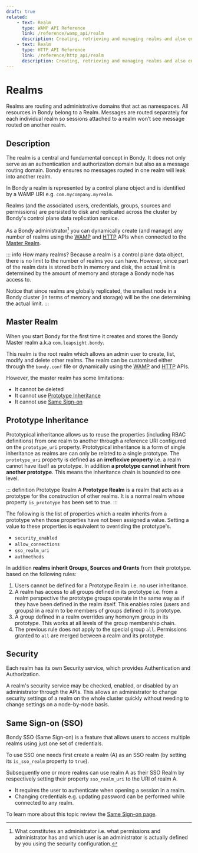 ```yaml
---
draft: true
related:
    - text: Realm
      type: WAMP API Reference
      link: /reference/wamp_api/realm
      description: Creating, retrieving and managing realms and also enabling, disabling and checking per realm security status.
    - text: Realm
      type: HTTP API Reference
      link: /reference/http_api/realm
      description: Creating, retrieving and managing realms and also enabling, disabling and checking per realm security status.
---
```

# Realms
Realms are routing and administrative domains that act as namespaces. All resources in Bondy belong to a Realm. Messages are routed separately for each individual realm so sessions attached to a realm won’t see message routed on another realm.

## Description
The realm is a central and fundamental concept in Bondy. It does not only serve as an authentication and authorization domain but also as a message routing domain. Bondy ensures no messages routed in one realm will leak into another realm.

<ZoomImg src="/assets/realm_diagram.png"/>

In Bondy a realm is represented by a control plane object and is identified by a WAMP URI e.g. `com.mycompany.myrealm`.

Realms (and the associated users, credentials, groups, sources and permissions) are persisted to disk and replicated across the cluster by Bondy's control plane data replication service.

As a Bondy administrator[^admin] you can dynamically create (and manage) any number of realms using the [WAMP](/reference/wamp_api/realm) and [HTTP](/reference/http_api/realm) APIs when connected to the [Master Realm](#master-realm).

[^admin]: What constitutes an administrator i.e. what permissions and administrator has and which user is an administrator is actually defined by you using the security configuration.

::: info How many realms?
Because a realm is a control plane data object, there is no limit to the number of realms you can have. However, since part of the realm data is stored both in memory and disk, the actual limit is determined by the amount of memory and storage a Bondy node has access to.

Notice that since realms are globally replicated, the smallest node in a Bondy cluster (in terms of memory and storage) will be the one determining the actual limit.
:::


## Master Realm
When you start Bondy for the first time it creates and stores the Bondy Master realm a.k.a `com.leapsight.bondy`.

This realm is the root realm which allows an admin user to create, list, modify and delete other realms. The realm can be customised either through the `bondy.conf` file or dynamically using the [WAMP](/reference/wamp_api/realm) and [HTTP](/reference/http_api/realm) APIs.

However, the master realm has some limitations:

* It cannot be deleted
* It cannot use [Prototype Inheritance](#prototype-inheritance)
* It cannot use [Same Sign-on](#same-sign-on)

## Prototype Inheritance

Prototypical inheritance allows us to reuse the properties (including RBAC definitions) from one realm to another through a reference URI configured on the `prototype_uri` property.
Prototypical inheritance is a form of single inheritance as realms are can only be related to a single prototype.
The `prototype_uri` property is defined as an **irreflexive property** i.e. a realm cannot have itself as prototype. In addition **a prototype cannot inherit from another prototype**. This means the inheritance chain is bounded to one level.

::: definition Prototype Realm
A **Prototype Realm** is a realm that acts as a prototype for the construction of other realms. It is a normal realm whose property `is_prototype` has been set to true.
:::

The following is the list of properties which a realm inherits from a prototype when those properties have not been assigned a value. Setting a value to these properties is equivalent to overriding the prototype's.

- `security_enabled`
- `allow_connections`
- `sso_realm_uri`
- `authmethods`

In addition **realms inherit Groups, Sources and Grants** from their prototype.
based on the following rules:

1. Users cannot be defined for a Prototype Realm i.e. no user inheritance.
2. A realm has access to all groups defined in its prototype i.e. from a realm perspective the prototype groups operate in the same way as if they have been defined in the realm itself. This enables roles (users and groups) in a realm to be members of groups defined in its prototype.
3. A group defined in a realm overrides any homonym group in its prototype. This works at all levels of the group membership chain.
4. The previous rule does not apply to the special group `all`. Permissions granted to `all` are merged between a realm and its prototype.


## Security

Each realm has its own Security service, which provides Authentication and Authorization.

A realm's security service may be checked, enabled, or disabled by an administrator through the APIs. This allows an administrator to change security settings of a realm on the whole cluster quickly without needing to change settings on a node-by-node basis.

## Same Sign-on (SSO)
Bondy SSO (Same Sign-on) is a feature that allows users to access multiple realms using just one set of credentials.

To use SSO one needs first create a realm (A) as an SSO realm (by setting its `is_sso_realm` property to `true`).

Subsequently one or more realms can use realm A as their SSO Realm by respectively setting their property `sso_realm_uri` to the URI of realm A.

- It requires the user to authenticate when opening a session in a realm.
- Changing credentials e.g. updating password can be performed while connected to any realm.

To learn more about this topic review the [Same Sign-on page](/concepts/same_sign_on).

